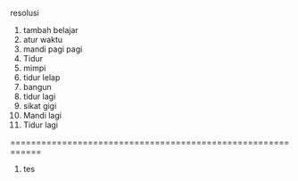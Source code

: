 resolusi

1. tambah belajar
2. atur waktu
3. mandi pagi pagi
4. Tidur
5. mimpi
6. tidur lelap
7. bangun
8. tidur lagi
9. sikat gigi
10. Mandi lagi
11. Tidur lagi


============================================================

1. tes